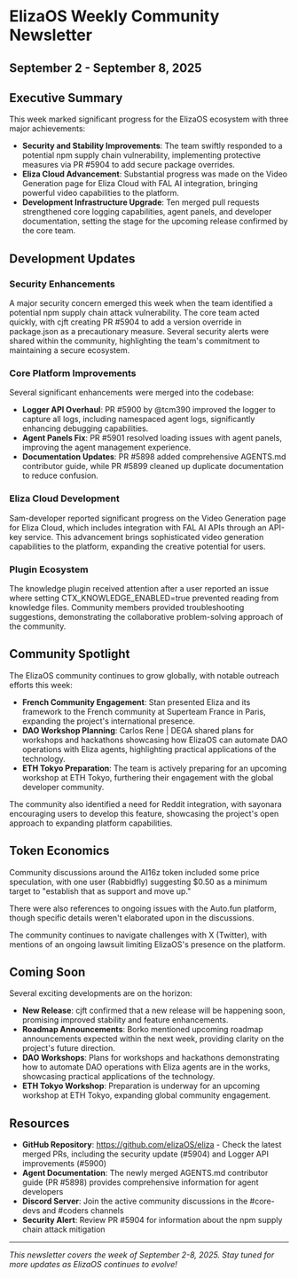 # ElizaOS Weekly Community Newsletter

## September 2 - September 8, 2025

## Executive Summary

This week marked significant progress for the ElizaOS ecosystem with three major achievements:
- **Security and Stability Improvements**: The team swiftly responded to a potential npm supply chain vulnerability, implementing protective measures via PR #5904 to add secure package overrides.
- **Eliza Cloud Advancement**: Substantial progress was made on the Video Generation page for Eliza Cloud with FAL AI integration, bringing powerful video capabilities to the platform.
- **Development Infrastructure Upgrade**: Ten merged pull requests strengthened core logging capabilities, agent panels, and developer documentation, setting the stage for the upcoming release confirmed by the core team.

## Development Updates

### Security Enhancements
A major security concern emerged this week when the team identified a potential npm supply chain attack vulnerability. The core team acted quickly, with cjft creating PR #5904 to add a version override in package.json as a precautionary measure. Several security alerts were shared within the community, highlighting the team's commitment to maintaining a secure ecosystem.

### Core Platform Improvements
Several significant enhancements were merged into the codebase:
- **Logger API Overhaul**: PR #5900 by @tcm390 improved the logger to capture all logs, including namespaced agent logs, significantly enhancing debugging capabilities.
- **Agent Panels Fix**: PR #5901 resolved loading issues with agent panels, improving the agent management experience.
- **Documentation Updates**: PR #5898 added comprehensive AGENTS.md contributor guide, while PR #5899 cleaned up duplicate documentation to reduce confusion.

### Eliza Cloud Development
Sam-developer reported significant progress on the Video Generation page for Eliza Cloud, which includes integration with FAL AI APIs through an API-key service. This advancement brings sophisticated video generation capabilities to the platform, expanding the creative potential for users.

### Plugin Ecosystem
The knowledge plugin received attention after a user reported an issue where setting CTX_KNOWLEDGE_ENABLED=true prevented reading from knowledge files. Community members provided troubleshooting suggestions, demonstrating the collaborative problem-solving approach of the community.

## Community Spotlight

The ElizaOS community continues to grow globally, with notable outreach efforts this week:
- **French Community Engagement**: Stan presented Eliza and its framework to the French community at Superteam France in Paris, expanding the project's international presence.
- **DAO Workshop Planning**: Carlos Rene | DEGA shared plans for workshops and hackathons showcasing how ElizaOS can automate DAO operations with Eliza agents, highlighting practical applications of the technology.
- **ETH Tokyo Preparation**: The team is actively preparing for an upcoming workshop at ETH Tokyo, furthering their engagement with the global developer community.

The community also identified a need for Reddit integration, with sayonara encouraging users to develop this feature, showcasing the project's open approach to expanding platform capabilities.

## Token Economics

Community discussions around the AI16z token included some price speculation, with one user (Rabbidfly) suggesting $0.50 as a minimum target to "establish that as support and move up." 

There were also references to ongoing issues with the Auto.fun platform, though specific details weren't elaborated upon in the discussions.

The community continues to navigate challenges with X (Twitter), with mentions of an ongoing lawsuit limiting ElizaOS's presence on the platform.

## Coming Soon

Several exciting developments are on the horizon:
- **New Release**: cjft confirmed that a new release will be happening soon, promising improved stability and feature enhancements.
- **Roadmap Announcements**: Borko mentioned upcoming roadmap announcements expected within the next week, providing clarity on the project's future direction.
- **DAO Workshops**: Plans for workshops and hackathons demonstrating how to automate DAO operations with Eliza agents are in the works, showcasing practical applications of the technology.
- **ETH Tokyo Workshop**: Preparation is underway for an upcoming workshop at ETH Tokyo, expanding global community engagement.

## Resources

- **GitHub Repository**: https://github.com/elizaOS/eliza - Check the latest merged PRs, including the security update (#5904) and Logger API improvements (#5900)
- **Agent Documentation**: The newly merged AGENTS.md contributor guide (PR #5898) provides comprehensive information for agent developers
- **Discord Server**: Join the active community discussions in the #core-devs and #coders channels
- **Security Alert**: Review PR #5904 for information about the npm supply chain attack mitigation

---

*This newsletter covers the week of September 2-8, 2025. Stay tuned for more updates as ElizaOS continues to evolve!*